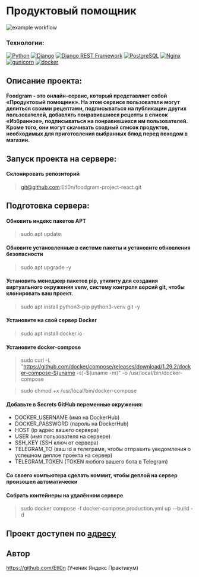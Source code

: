 # Продуктовый помощник
![example workflow](https://github.com/AntonDMoskalev/foodgram-project-react/actions/workflows/main.yml/badge.svg)
### Технологии:
[![Python](https://img.shields.io/badge/-Python-464646?style=flat-square&logo=Python)](https://www.python.org/) [![Django](https://img.shields.io/badge/-Django-464646?style=flat-square&logo=Django)](https://www.djangoproject.com/) [![Django REST Framework](https://img.shields.io/badge/-Django%20REST%20Framework-464646?style=flat-square&logo=Django%20REST%20Framework)](https://www.django-rest-framework.org/) [![PostgreSQL](https://img.shields.io/badge/-PostgreSQL-464646?style=flat-square&logo=PostgreSQL)](https://www.postgresql.org/) [![Nginx](https://img.shields.io/badge/-NGINX-464646?style=flat-square&logo=NGINX)](https://nginx.org/ru/) [![gunicorn](https://img.shields.io/badge/-gunicorn-464646?style=flat-square&logo=gunicorn)](https://gunicorn.org/) [![docker](https://img.shields.io/badge/-Docker-464646?style=flat-square&logo=docker)](https://www.docker.com/)
## Описание проекта:

#### Foodgram - это онлайн-сервис, который представляет собой «Продуктовый помощник». На этом сервисе пользователи могут делиться своими рецептами, подписываться на публикации других пользователей, добавлять понравившиеся рецепты в список «Избранное», подписываться на понравившихся им пользователей. Кроме того, они могут скачивать сводный список продуктов, необходимых для приготовления выбранных блюд перед походом в магазин.
## Запуск проекта на сервере:

#### Склонировать репозиторий
> git@github.com:Etl0n/foodgram-project-react.git

## Подготовка сервера:

#### Обновить индекс пакетов APT
>sudo apt update 

#### Обновите установленные в системе пакеты и установите обновления безопасности
>sudo apt upgrade -y

#### Установить менеджер пакетов pip, утилиту для создания виртуального окружения venv, систему контроля версий git, чтобы клонировать ваш проект.
>sudo apt install python3-pip python3-venv git -y

#### Установите на свой сервер Docker
>sudo apt install docker.io

#### Установите docker-compose
>sudo curl -L "https://github.com/docker/compose/releases/download/1.29.2/docker-compose-$(uname -s)-$(uname -m)" -o /usr/local/bin/docker-compose

>sudo chmod +x /usr/local/bin/docker-compose

#### Добавьте в Secrets GitHub переменные окружения:

* DOCKER_USERNAME (имя на DockerHub)
* DOCKER_PASSWORD (пароль на DockerHub)
* HOST (ip адрес вашего сервера)
* USER (имя пользователя на сервере)
* SSH_KEY (SSH ключ от сервера)
* TELEGRAM_TO (ваш id в телеграме, чтобы отправить уведомления о успешном деплое проекта на сервер)
* TELEGRAM_TOKEN (TOKEN любого вашего бота в Telegram)

#### Со своего компьютера сделать коммит, чтобы деплой на сервер произошел автоматически

#### Собрать контейнеры на удалённом сервере
>sudo docker compose -f docker-compose.production.yml up --build -d

## Проект доступен по [адресу](https://foodgramworld.ddns.net/)

## Автор
https://github.com/Etl0n (Ученик Яндекс Практикум)
